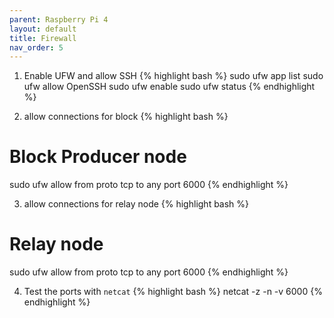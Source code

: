 ```yaml
---
parent: Raspberry Pi 4
layout: default
title: Firewall
nav_order: 5
---
```


1. Enable UFW and allow SSH
{% highlight bash %}
sudo ufw app list
sudo ufw allow OpenSSH
sudo ufw enable
sudo ufw status
{% endhighlight %}


2. allow connections for block
{% highlight bash %}
# Block Producer node
sudo ufw allow from <relaynode ip address> proto tcp to any port 6000
{% endhighlight %}


3. allow connections for relay node
{% highlight bash %}
# Relay node
sudo ufw allow from <block ip address> proto tcp to any port 6000
{% endhighlight %}

4. Test the ports with `netcat`
{% highlight bash %}
netcat -z -n -v <ip address> 6000
{% endhighlight %}
